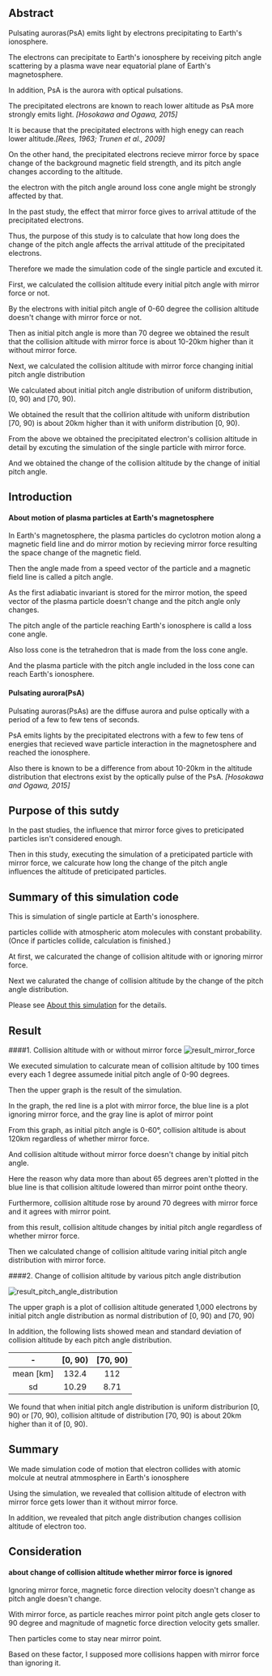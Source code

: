 ## Abstract

Pulsating auroras(PsA) emits light by electrons precipitating to Earth's ionosphere.

The electrons can precipitate to Earth's ionosphere by receiving pitch angle scattering by a plasma wave near equatorial plane of Earth's magnetosphere.

In addition, PsA is the aurora with optical pulsations.

The precipitated electrons are known to reach lower altitude as PsA more strongly emits light. _[Hosokawa and Ogawa, 2015]_

It is because that the precipitated electrons with high enegy can reach lower altitude._[Rees, 1963; Trunen et al., 2009]_

On the other hand, the precipitated electrons recieve mirror force by space change of the background magnetic field strength, and its pitch angle changes according to the altitude.

the electron with the pitch angle around loss cone angle might be strongly affected by that.

In the past study, the effect that mirror force gives to arrival attitude of the precipitated electrons.

Thus, the purpose of this study is to calculate that how long does the change of the pitch angle affects the arrival attitude of the precipitated electrons.

Therefore we made the simulation code of the single particle and excuted it.

First, we calculated the collision altitude every initial pitch angle with mirror force or not.

By the electrons with initial pitch angle of 0-60 degree the collision altitude doesn't change with mirror force or not.

Then as initial pitch angle is more than 70 degree we obtained the result that the collision altitude with mirror force is about 10-20km higher than it without mirror force.

Next, we calculated the collision altitude with mirror force changing initial pitch angle distribution

We calculated about initial pitch angle distribution of uniform distribution, [0, 90) and [70, 90).

We obtained the result that the collirion altitude with uniform distribution [70, 90) is about 20km higher than it with uniform distribution [0, 90).

From the above we obtained the precipitated electron's collision altitude in detail by excuting the simulation of the single particle with mirror force.

And we obtained the change of the collision altitude by the change of initial pitch angle.



## Introduction
#### About motion of plasma particles at Earth's magnetosphere

In Earth's magnetosphere, the plasma particles do cyclotron motion along a magnetic field line and do mirror motion by recieving mirror force resulting the space change of the magnetic field.

Then the angle made from a speed vector of the particle and a magnetic field line is called a pitch angle.

As the first adiabatic invariant is stored for the mirror motion, the speed vector of the plasma particle doesn't change and the pitch angle only changes.

The pitch angle of the particle reaching Earth's ionosphere is calld a loss cone angle.

Also loss cone is the tetrahedron that is made from the loss cone angle.

And the plasma particle with the pitch angle included in the loss cone can reach Earth's ionosphere.



#### Pulsating aurora(PsA)
Pulsating auroras(PsAs) are the diffuse aurora and pulse optically with a period of a few to few tens of seconds.

PsA emits lights by the precipitated electrons with a few to few tens of energies that recieved wave particle interaction in the magnetosphere and reached the ionosphere.

Also there is known to be a difference from about 10-20km in the altitude distribution that electrons exist by the optically pulse of the PsA. _[Hosokawa and Ogawa, 2015]_



## Purpose of this sutdy
In the past studies, the influence that mirror force gives to preticipated particles isn't considered enough.

Then in this study, executing the simulation of a preticipated particle with mirror force, we calcurate how long the change of the pitch angle influences the altitude of preticipated particles.



## Summary of this simulation code
This is simulation of single particle at Earth's ionosphere.

particles collide with atmospheric atom molecules with constant probability.
(Once if particles collide, calculation is finished.)

At first, we calcurated the change of collision altitude with or ignoring mirror force.

Next we calurated the change of collision altitude by the change of the pitch angle distribution.

Please see [About this simulation](./about_simulation.md) for the details.




## Result
####1. Collision altitude with or without mirror force
![result_mirror_force](./images/mirror_force.png)

We executed simulation to calcurate mean of collision altitude by 100 times every each 1 degree assumede initial pitch angle of 0-90 degrees.

Then the upper graph is the result of the simulation.

In the graph, the red line is a plot with mirror force, the blue line is a plot ignoring mirror force, and the gray line is aplot of mirror point

From this graph, as initial pitch angle is 0-60°, collision altitude is about 120km regardless of whether mirror force.

And collision altitude without mirror force doesn't change by initial pitch angle.

Here the reason why data more than about 65 degrees aren't plotted in the blue line is that collision altitude lowered than mirror point onthe theory.

Furthermore, collision altitude rose by around 70 degrees with mirror force and it agrees with mirror point.

from this result, collision altitude changes by initial pitch angle regardless of whether mirror force.

Then we calculated change of collision altitude varing initial pitch angle distribution with mirror force.



####2. Change of collision altitude by various pitch angle distribution

![result_pitch_angle_distribution](./images/pitch_angle_distribution.png)

The upper graph is a plot of collision altitude generated 1,000 electrons by initial pitch angle distribution as normal distribution of [0, 90) and [70, 90)

In addition, the following lists showed mean and standard deviation of collision altitude by each pitch angle distribution.

|-|[0, 90)|[70, 90)|
|:--:|:--:|:--:|
|mean [km]|132.4|112|
|sd|10.29|8.71|

We found that when initial pitch angle distribution is uniform distriburion [0, 90) or [70, 90), collision altitude of distribution [70, 90) is about 20km higher than it of [0, 90).



## Summary
We made simulation code of motion that electron collides with atomic molcule at neutral atmmosphere in Earth's ionosphere

Using the simulation, we revealed that collision altitude of electron with mirror force gets lower than it without mirror force.

In addition, we revealed that pitch angle distribution changes collision altitude of electron too.



## Consideration
#### about change of collision altitude whether mirror force is ignored
Ignoring mirror force, magnetic force direction velocity doesn't change as pitch angle doesn't change.

With mirror force, as particle reaches mirror point pitch angle gets closer to 90 degree and magnitude of magnetic force direction velocity gets smaller.

Then particles come to stay near mirror point.

Based on these factor, I supposed more collisions happen with mirror force than ignoring it.
